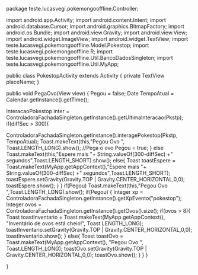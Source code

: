 package teste.lucasvegi.pokemongooffline.Controller;

import android.app.Activity;
import android.content.Intent;
import android.database.Cursor;
import android.graphics.BitmapFactory;
import android.os.Bundle;
import android.view.Gravity;
import android.view.View;
import android.widget.ImageView;
import android.widget.TextView;
import teste.lucasvegi.pokemongooffline.Model.Pokestop;
import teste.lucasvegi.pokemongooffline.R;
import teste.lucasvegi.pokemongooffline.Util.BancoDadosSingleton;
import teste.lucasvegi.pokemongooffline.Util.MyApp;

public class PokestopActivity extends Activity {
    private TextView placeName;
    }

  public void PegaOvo(View view) {
        Pegou = false;
        Date TempoAtual = Calendar.getInstance().getTime();

  InteracaoPokestop inter = ControladoraFachadaSingleton.getInstance().getUltimaInteracao(Pkstp);
            if(diffSec > 300){

  ControladoraFachadaSingleton.getInstance().interagePokestop(Pkstp, TempoAtual);
                Toast.makeText(this,"Pegou Ovo ", Toast.LENGTH_LONG).show();
              //Pega o ovo
                Pegou = true;
            }
            else
                Toast.makeText(this,"Espere mais "+ String.valueOf(300-diffSec) +" segundos",Toast.LENGTH_SHORT).show();
            else{
                Toast toastEspere = Toast.makeText(MyApp.getAppContext(),"Espere mais "+ String.valueOf(300-diffSec) +" segundos",Toast.LENGTH_SHORT);
                toastEspere.setGravity(Gravity.TOP | Gravity.CENTER_HORIZONTAL,0,0);
                toastEspere.show();
            }
        }
        if(Pegou)
            Toast.makeText(this,"Pegou Ovo ",Toast.LENGTH_LONG).show();
        if(Pegou) {
            Integer xp = ControladoraFachadaSingleton.getInstance().getXpEvento("pokestop");
            Integer ovos = ControladoraFachadaSingleton.getInstance().getOvos().size();
            if(ovos > 8){
                Toast toastInventario = Toast.makeText(MyApp.getAppContext(), "Inventário de ovos está cheio!", Toast.LENGTH_LONG);
                toastInventario.setGravity(Gravity.TOP | Gravity.CENTER_HORIZONTAL,0,0);
                toastInventario.show();
            }
            else{
                Toast toastOvo = Toast.makeText(MyApp.getAppContext(), "Pegou Ovo ", Toast.LENGTH_LONG);
                toastOvo.setGravity(Gravity.TOP | Gravity.CENTER_HORIZONTAL,0,0);
                toastOvo.show();
            }
        }
    }

}

